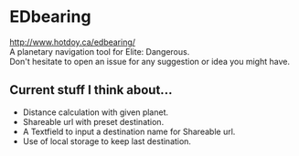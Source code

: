 # EDbearing
http://www.hotdoy.ca/edbearing/  
A planetary navigation tool for Elite: Dangerous.  
Don't hesitate to open an issue for any suggestion or idea you might have.

## Current stuff I think about...  
* Distance calculation with given planet.
* Shareable url with preset destination.
* A Textfield to input a destination name for Shareable url.
* Use of local storage to keep last destination.
